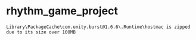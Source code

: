 # rhythm_game_project


```
Library\PackageCache\com.unity.burst@1.6.6\.Runtime\hostmac is zipped due to its size over 100MB
```

